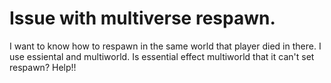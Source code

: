 Issue with multiverse respawn.
====

I want to know how to respawn in the same world that player died in there. I use essiental and multiworld. Is essential effect multiworld that it can't set respawn? Help!!
